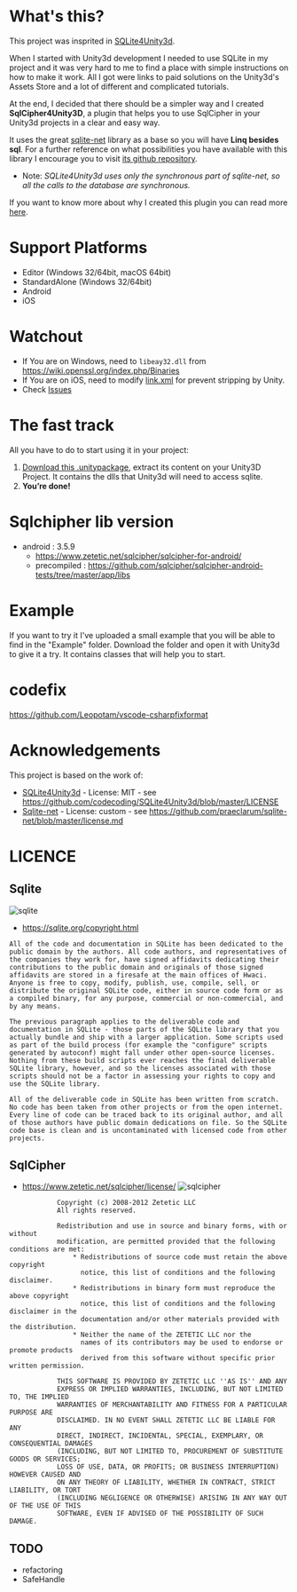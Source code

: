 
# What's this?

 This project was insprited in [SQLite4Unity3d](https://github.com/codecoding/SQLite4Unity3d).

 When I started with Unity3d development I needed to use SQLite in my project and it was very hard to me to find a place with simple instructions on how to make it work. All I got were links to paid solutions on the Unity3d's Assets Store and a lot of different and complicated tutorials.

 At the end, I decided that there should be a simpler way and I created **SqlCipher4Unity3D**, a plugin that helps you to use SqlCipher in your Unity3d projects in a clear and easy way.

 It uses the great [sqlite-net](https://github.com/praeclarum/sqlite-net) library as a base so you will have **Linq besides sql**. For a further reference on what possibilities you have available with this library I encourage you to visit [its github repository](https://github.com/praeclarum/sqlite-net).

* Note: _SQLite4Unity3d uses only the synchronous part of sqlite-net, so all the calls to the database are synchronous._

 If you want to know more about why I created this plugin you can read more [here](http://www.codecoding.com/sqlite4unity3d-using-sqlite-net-library-and-unity3d-free-edition/).

# Support Platforms
- Editor (Windows 32/64bit, macOS 64bit)
- StandardAlone (Windows 32/64bit)
- Android
- iOS

# Watchout
* If You are on Windows, need to `libeay32.dll` from https://wiki.openssl.org/index.php/Binaries
* If You are on iOS, need to modify [link.xml](https://docs.unity3d.com/Manual/iphone-playerSizeOptimization.html) for prevent stripping by Unity.
* Check [Issues](https://github.com/netpyoung/SqlCipher4Unity3D/issues)


# The fast track
 All you have to do to start using it in your project:

1. [Download this .unitypackage](https://github.com/netpyoung/SqlCipher4Unity3D/raw/master/SqlCipher4Unity3D-v1.0.1.unitypackage), extract its content on your Unity3D Project. It contains the dlls that Unity3d will need to access sqlite.
4. **You’re done!**

# Sqlchipher lib version
* android : 3.5.9
  - https://www.zetetic.net/sqlcipher/sqlcipher-for-android/
  - precompiled : https://github.com/sqlcipher/sqlcipher-android-tests/tree/master/app/libs



# Example
If you want to try it I've uploaded a small example that you will be able to find in the "Example" folder. Download the folder and open it with Unity3d to give it a try. It contains classes that will help you to start.


# codefix
https://github.com/Leopotam/vscode-csharpfixformat

# Acknowledgements
This project is based on the work of:

- [SQLite4Unity3d](https://github.com/codecoding/SQLite4Unity3d) - License: MIT  - see https://github.com/codecoding/SQLite4Unity3d/blob/master/LICENSE
- [Sqlite-net](https://github.com/praeclarum/sqlite-net) - License: custom - see https://github.com/praeclarum/sqlite-net/blob/master/license.md



# LICENCE

## Sqlite
![sqlite](sqlite370_banner.gif)
* https://sqlite.org/copyright.html

~~~
All of the code and documentation in SQLite has been dedicated to the public domain by the authors. All code authors, and representatives of the companies they work for, have signed affidavits dedicating their contributions to the public domain and originals of those signed affidavits are stored in a firesafe at the main offices of Hwaci. Anyone is free to copy, modify, publish, use, compile, sell, or distribute the original SQLite code, either in source code form or as a compiled binary, for any purpose, commercial or non-commercial, and by any means.

The previous paragraph applies to the deliverable code and documentation in SQLite - those parts of the SQLite library that you actually bundle and ship with a larger application. Some scripts used as part of the build process (for example the "configure" scripts generated by autoconf) might fall under other open-source licenses. Nothing from these build scripts ever reaches the final deliverable SQLite library, however, and so the licenses associated with those scripts should not be a factor in assessing your rights to copy and use the SQLite library.

All of the deliverable code in SQLite has been written from scratch. No code has been taken from other projects or from the open internet. Every line of code can be traced back to its original author, and all of those authors have public domain dedications on file. So the SQLite code base is clean and is uncontaminated with licensed code from other projects.
~~~

## SqlCipher
* https://www.zetetic.net/sqlcipher/license/
![sqlcipher](showcase.png)
~~~
            Copyright (c) 2008-2012 Zetetic LLC
            All rights reserved.

            Redistribution and use in source and binary forms, with or without
            modification, are permitted provided that the following conditions are met:
                * Redistributions of source code must retain the above copyright
                  notice, this list of conditions and the following disclaimer.
                * Redistributions in binary form must reproduce the above copyright
                  notice, this list of conditions and the following disclaimer in the
                  documentation and/or other materials provided with the distribution.
                * Neither the name of the ZETETIC LLC nor the
                  names of its contributors may be used to endorse or promote products
                  derived from this software without specific prior written permission.

            THIS SOFTWARE IS PROVIDED BY ZETETIC LLC ''AS IS'' AND ANY
            EXPRESS OR IMPLIED WARRANTIES, INCLUDING, BUT NOT LIMITED TO, THE IMPLIED
            WARRANTIES OF MERCHANTABILITY AND FITNESS FOR A PARTICULAR PURPOSE ARE
            DISCLAIMED. IN NO EVENT SHALL ZETETIC LLC BE LIABLE FOR ANY
            DIRECT, INDIRECT, INCIDENTAL, SPECIAL, EXEMPLARY, OR CONSEQUENTIAL DAMAGES
            (INCLUDING, BUT NOT LIMITED TO, PROCUREMENT OF SUBSTITUTE GOODS OR SERVICES;
            LOSS OF USE, DATA, OR PROFITS; OR BUSINESS INTERRUPTION) HOWEVER CAUSED AND
            ON ANY THEORY OF LIABILITY, WHETHER IN CONTRACT, STRICT LIABILITY, OR TORT
            (INCLUDING NEGLIGENCE OR OTHERWISE) ARISING IN ANY WAY OUT OF THE USE OF THIS
            SOFTWARE, EVEN IF ADVISED OF THE POSSIBILITY OF SUCH DAMAGE.
~~~

## TODO
* refactoring
* SafeHandle
